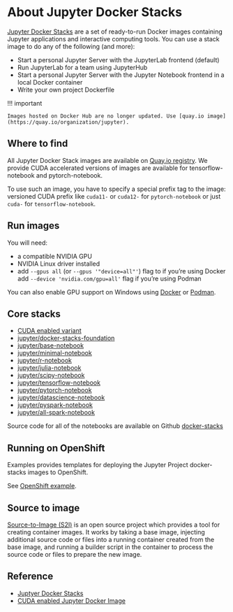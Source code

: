 # About Jupyter Docker Stacks

[Jupyter Docker Stacks](https://jupyter-docker-stacks.readthedocs.io/en/latest/index.html) are a set of ready-to-run Docker images containing Jupyter applications and interactive computing tools. You can use a stack image to do any of the following (and more):

- Start a personal Jupyter Server with the JupyterLab frontend (default)
- Run JupyterLab for a team using JupyterHub
- Start a personal Jupyter Server with the Jupyter Notebook frontend in a local Docker container
- Write your own project Dockerfile

!!! important

    Images hosted on Docker Hub are no longer updated. Use [quay.io image](https://quay.io/organization/jupyter).

## Where to find

All Jupyter Docker Stack images are available on [Quay.io registry](https://quay.io/organization/jupyter). We provide CUDA accelerated versions of images are available for tensorflow-notebook and pytorch-notebook.

To use such an image, you have to specify a special prefix tag to the image: versioned CUDA prefix like `cuda11-` or `cuda12-` for `pytorch-notebook` or just `cuda-` for `tensorflow-notebook`.

## Run images

You will need:

- a  compatible NVIDIA GPU
- NVIDIA Linux driver installed
- add `--gpus all` (or `--gpus '"device=all"'`) flag to if you’re using Docker
add `--device 'nvidia.com/gpu=all'` flag if you’re using Podman

You can also enable GPU support on Windows using [Docker](https://docs.docker.com/desktop/gpu/) or [Podman](https://github.com/containers/podman/issues/19005).



## Core stacks

- [CUDA enabled variant](https://jupyter-docker-stacks.readthedocs.io/en/latest/using/selecting.html#cuda-enabled-variant)
- [jupyter/docker-stacks-foundation](https://jupyter-docker-stacks.readthedocs.io/en/latest/using/selecting.html#cuda-enabled-variant)
- [jupyter/base-notebook](https://jupyter-docker-stacks.readthedocs.io/en/latest/using/selecting.html#jupyter-base-notebook)
- [jupyter/minimal-notebook](https://jupyter-docker-stacks.readthedocs.io/en/latest/using/selecting.html#jupyter-minimal-notebook)
- [jupyter/r-notebook](https://jupyter-docker-stacks.readthedocs.io/en/latest/using/selecting.html#jupyter-minimal-notebook)
- [jupyter/julia-notebook](https://jupyter-docker-stacks.readthedocs.io/en/latest/using/selecting.html#jupyter-julia-notebook)
- [jupyter/scipy-notebook](https://jupyter-docker-stacks.readthedocs.io/en/latest/using/selecting.html#jupyter-scipy-notebook)
- [jupyter/tensorflow-notebook](https://jupyter-docker-stacks.readthedocs.io/en/latest/using/selecting.html#jupyter-tensorflow-notebook)
- [jupyter/pytorch-notebook](https://jupyter-docker-stacks.readthedocs.io/en/latest/using/selecting.html#jupyter-pytorch-notebook)
- [jupyter/datascience-notebook](https://jupyter-docker-stacks.readthedocs.io/en/latest/using/selecting.html#jupyter-datascience-notebook)
- [jupyter/pyspark-notebook](https://jupyter-docker-stacks.readthedocs.io/en/latest/using/selecting.html#jupyter-pyspark-notebook)
- [jupyter/all-spark-notebook](https://jupyter-docker-stacks.readthedocs.io/en/latest/using/selecting.html#jupyter-all-spark-notebook)

Source code for all of the notebooks are available on Github [docker-stacks](https://github.com/jupyter/docker-stacks/tree/main)

## Running on OpenShift

Examples provides templates for deploying the Jupyter Project docker-stacks images to OpenShift.

See [OpenShift example](https://github.com/jupyter/docker-stacks/tree/main/examples/openshift).

## Source to image

[Source-to-Image (S2I)](https://github.com/openshift/source-to-image) is an open source project which provides a tool for creating container images. It works by taking a base image, injecting additional source code or files into a running container created from the base image, and running a builder script in the container to process the source code or files to prepare the new image.

## Reference

- [Juptyer Docker Stacks](https://jupyter-docker-stacks.readthedocs.io/en/latest/index.html)
- [CUDA enabled Jupyter Docker Image](https://blog.jupyter.org/cuda-enabled-jupyter-docker-images-8a9f8b8f2158)